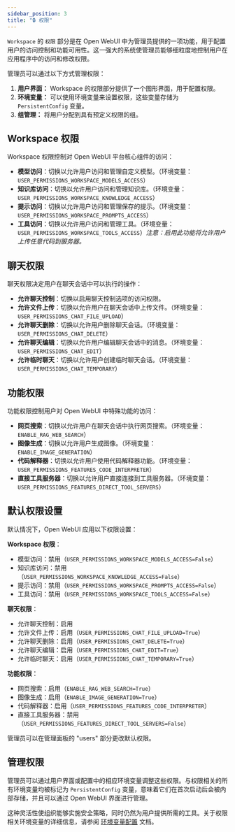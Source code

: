 ```yaml
---
sidebar_position: 3
title: "🔒 权限"
---
```


`Workspace` 的 `权限` 部分是在 Open WebUI 中为管理员提供的一项功能，用于配置用户的访问控制和功能可用性。这一强大的系统使管理员能够细粒度地控制用户在应用程序中的访问和修改权限。

管理员可以通过以下方式管理权限：

1. **用户界面：** Workspace 的权限部分提供了一个图形界面，用于配置权限。
2. **环境变量：** 可以使用环境变量来设置权限，这些变量存储为 `PersistentConfig` 变量。
3. **组管理：** 将用户分配到具有预定义权限的组。

## Workspace 权限

Workspace 权限控制对 Open WebUI 平台核心组件的访问：

* **模型访问**：切换以允许用户访问和管理自定义模型。（环境变量：`USER_PERMISSIONS_WORKSPACE_MODELS_ACCESS`）
* **知识库访问**：切换以允许用户访问和管理知识库。（环境变量：`USER_PERMISSIONS_WORKSPACE_KNOWLEDGE_ACCESS`）
* **提示访问**：切换以允许用户访问和管理保存的提示。（环境变量：`USER_PERMISSIONS_WORKSPACE_PROMPTS_ACCESS`）
* **工具访问**：切换以允许用户访问和管理工具。（环境变量：`USER_PERMISSIONS_WORKSPACE_TOOLS_ACCESS`）*注意：启用此功能将允许用户上传任意代码到服务器。*

## 聊天权限

聊天权限决定用户在聊天会话中可以执行的操作：

* **允许聊天控制**：切换以启用聊天控制选项的访问权限。
* **允许文件上传**：切换以允许用户在聊天会话中上传文件。（环境变量：`USER_PERMISSIONS_CHAT_FILE_UPLOAD`）
* **允许聊天删除**：切换以允许用户删除聊天会话。（环境变量：`USER_PERMISSIONS_CHAT_DELETE`）
* **允许聊天编辑**：切换以允许用户编辑聊天会话中的消息。（环境变量：`USER_PERMISSIONS_CHAT_EDIT`）
* **允许临时聊天**：切换以允许用户创建临时聊天会话。（环境变量：`USER_PERMISSIONS_CHAT_TEMPORARY`）

## 功能权限

功能权限控制用户对 Open WebUI 中特殊功能的访问：

* **网页搜索**：切换以允许用户在聊天会话中执行网页搜索。（环境变量：`ENABLE_RAG_WEB_SEARCH`）
* **图像生成**：切换以允许用户生成图像。（环境变量：`ENABLE_IMAGE_GENERATION`）
* **代码解释器**：切换以允许用户使用代码解释器功能。（环境变量：`USER_PERMISSIONS_FEATURES_CODE_INTERPRETER`）
* **直接工具服务器**：切换以允许用户直接连接到工具服务器。（环境变量：`USER_PERMISSIONS_FEATURES_DIRECT_TOOL_SERVERS`）

## 默认权限设置

默认情况下，Open WebUI 应用以下权限设置：

**Workspace 权限**：
- 模型访问：禁用（`USER_PERMISSIONS_WORKSPACE_MODELS_ACCESS=False`）
- 知识库访问：禁用（`USER_PERMISSIONS_WORKSPACE_KNOWLEDGE_ACCESS=False`）
- 提示访问：禁用（`USER_PERMISSIONS_WORKSPACE_PROMPTS_ACCESS=False`）
- 工具访问：禁用（`USER_PERMISSIONS_WORKSPACE_TOOLS_ACCESS=False`）

**聊天权限**：
- 允许聊天控制：启用
- 允许文件上传：启用（`USER_PERMISSIONS_CHAT_FILE_UPLOAD=True`）
- 允许聊天删除：启用（`USER_PERMISSIONS_CHAT_DELETE=True`）
- 允许聊天编辑：启用（`USER_PERMISSIONS_CHAT_EDIT=True`）
- 允许临时聊天：启用（`USER_PERMISSIONS_CHAT_TEMPORARY=True`）

**功能权限**：
- 网页搜索：启用（`ENABLE_RAG_WEB_SEARCH=True`）
- 图像生成：启用（`ENABLE_IMAGE_GENERATION=True`）
- 代码解释器：启用（`USER_PERMISSIONS_FEATURES_CODE_INTERPRETER`）
- 直接工具服务器：禁用（`USER_PERMISSIONS_FEATURES_DIRECT_TOOL_SERVERS=False`）

管理员可以在管理面板的 "users" 部分更改默认权限。

## 管理权限

管理员可以通过用户界面或配置中的相应环境变量调整这些权限。与权限相关的所有环境变量均被标记为 `PersistentConfig` 变量，意味着它们在首次启动后会被内部存储，并且可以通过 Open WebUI 界面进行管理。

这种灵活性使组织能够实施安全策略，同时仍然为用户提供所需的工具。关于权限相关环境变量的详细信息，请参阅 [环境变量配置](../../getting-started/env-configuration.md#workspace-permissions) 文档。

